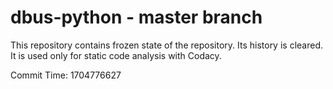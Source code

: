 # dbus-python - master branch

This repository contains frozen state of the repository.
Its history is cleared. It is used only for static code
analysis with Codacy.

Commit Time: 1704776627